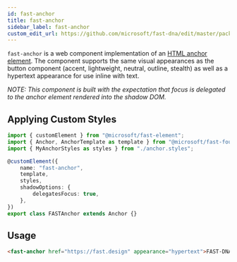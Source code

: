 ```yaml
---
id: fast-anchor
title: fast-anchor
sidebar_label: fast-anchor
custom_edit_url: https://github.com/microsoft/fast-dna/edit/master/packages/web-components/fast-foundation/src/anchor/README.md
---
```


`fast-anchor` is a web component implementation of an [HTML anchor element](https://developer.mozilla.org/en-US/docs/Web/HTML/Element/a). The component supports the same visual appearances as the button component (accent, lightweight, neutral, outline, stealth) as well as a hypertext appearance for use inline with text.

*NOTE: This component is built with the expectation that focus is delegated to the anchor element rendered into the shadow DOM.*

## Applying Custom Styles

```ts
import { customElement } from "@microsoft/fast-element";
import { Anchor, AnchorTemplate as template } from "@microsoft/fast-foundation";
import { MyAnchorStyles as styles } from "./anchor.styles";

@customElement({
    name: "fast-anchor",
    template,
    styles,
    shadowOptions: {
        delegatesFocus: true,
    },
})
export class FASTAnchor extends Anchor {}
```

## Usage
```html
<fast-anchor href="https://fast.design" appearance="hypertext">FAST-DNA</fast-anchor>
```